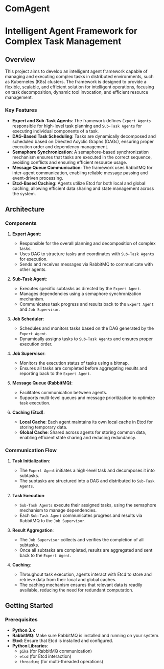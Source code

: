 # ComAgent
# Intelligent Agent Framework for Complex Task Management

## Overview

This project aims to develop an intelligent agent framework capable of managing and executing complex tasks in distributed environments, such as Kubernetes (K8s) clusters. The framework is designed to provide a flexible, scalable, and efficient solution for intelligent operations, focusing on task decomposition, dynamic tool invocation, and efficient resource management.

### Key Features

- **Expert and Sub-Task Agents**: The framework defines `Expert Agents` responsible for high-level task planning and `Sub-Task Agents` for executing individual components of a task.
- **DAG-Based Task Scheduling**: Tasks are dynamically decomposed and scheduled based on Directed Acyclic Graphs (DAGs), ensuring proper execution order and dependency management.
- **Semaphore Synchronization**: A semaphore-based synchronization mechanism ensures that tasks are executed in the correct sequence, avoiding conflicts and ensuring efficient resource usage.
- **Message Queue Communication**: The framework uses RabbitMQ for inter-agent communication, enabling reliable message passing and event-driven processing.
- **Etcd-Based Caching**: Agents utilize Etcd for both local and global caching, allowing efficient data sharing and state management across the system.

## Architecture

### Components

1. **Expert Agent**: 
   - Responsible for the overall planning and decomposition of complex tasks.
   - Uses DAG to structure tasks and coordinates with `Sub-Task Agents` for execution.
   - Sends and receives messages via RabbitMQ to communicate with other agents.

2. **Sub-Task Agent**:
   - Executes specific subtasks as directed by the `Expert Agent`.
   - Manages dependencies using a semaphore synchronization mechanism.
   - Communicates task progress and results back to the `Expert Agent` and `Job Supervisor`.

3. **Job Scheduler**:
   - Schedules and monitors tasks based on the DAG generated by the `Expert Agent`.
   - Dynamically assigns tasks to `Sub-Task Agents` and ensures proper execution order.

4. **Job Supervisor**:
   - Monitors the execution status of tasks using a bitmap.
   - Ensures all tasks are completed before aggregating results and reporting back to the `Expert Agent`.

5. **Message Queue (RabbitMQ)**:
   - Facilitates communication between agents.
   - Supports multi-level queues and message prioritization to optimize task execution.

6. **Caching (Etcd)**:
   - **Local Cache**: Each agent maintains its own local cache in Etcd for storing temporary data.
   - **Global Cache**: Shared across agents for storing common data, enabling efficient state sharing and reducing redundancy.

### Communication Flow

1. **Task Initialization**:
   - The `Expert Agent` initiates a high-level task and decomposes it into subtasks.
   - The subtasks are structured into a DAG and distributed to `Sub-Task Agents`.

2. **Task Execution**:
   - `Sub-Task Agents` execute their assigned tasks, using the semaphore mechanism to manage dependencies.
   - Each `Sub-Task Agent` communicates progress and results via RabbitMQ to the `Job Supervisor`.

3. **Result Aggregation**:
   - The `Job Supervisor` collects and verifies the completion of all subtasks.
   - Once all subtasks are completed, results are aggregated and sent back to the `Expert Agent`.

4. **Caching**:
   - Throughout task execution, agents interact with Etcd to store and retrieve data from their local and global caches.
   - The caching mechanism ensures that relevant data is readily available, reducing the need for redundant computation.

## Getting Started

### Prerequisites

- **Python 3.x**
- **RabbitMQ**: Make sure RabbitMQ is installed and running on your system.
- **Etcd**: Ensure that Etcd is installed and configured.
- **Python Libraries**:
  - `pika` (for RabbitMQ communication)
  - `etcd` (for Etcd interaction)
  - `threading` (for multi-threaded operations)

